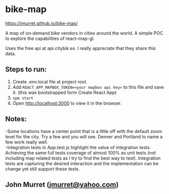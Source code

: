 bike-map
========

https://jmurret.github.io/bike-map/

A map of on-demand bike vendors in cities around the world.  A simple POC to explore the capabilities of react-map-gl.

Uses the free api at api.citybik.es.  I really appreciate that they share this data.  

Steps to run:
--------------------------
1. Create .env.local file at project root.
2. Add `REACT_APP_MAPBOX_TOKEN=<your mapbox api key>` to this file and save it.  (this was bootstrapped form Create React App)
3.  `npm start`
4. Open [http://localhost:3000](http://localhost:3000) to view it in the browser.

Notes:
--------------------------
-Some locations have a center point that is a little off with the default zoom level for the city.  Try a few and you will see.  Denver and Portland to name a few work really well.  
-Integration tests in App.test.js highlight the value of integration tests.  Achieving the same full tests coverage of almost 100% as unit tests (not including map related tests as I try to find the best way to test). Integration tests are capturing the desired interaction and the implementation can be change yet still support these tests.

John Murret (jmurret@yahoo.com)
--
